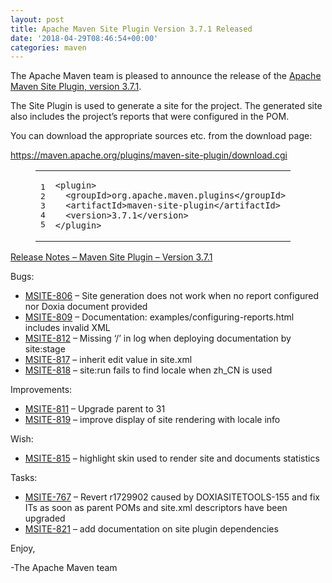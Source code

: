 ```yaml
---
layout: post
title: Apache Maven Site Plugin Version 3.7.1 Released
date: '2018-04-29T08:46:54+00:00'
categories: maven
---
```

<div class="entry-content"><p>The Apache Maven team is pleased to announce the release of the
<a href="https://maven.apache.org/plugins/maven-site-plugin/">Apache Maven Site Plugin, version 3.7.1</a>.</p>

<p>The Site Plugin is used to generate a site for the project. The generated site
also includes the project&rsquo;s reports that were configured in the POM.</p>

<p>You can download the appropriate sources etc. from the download page:</p>

<p><a href="https://maven.apache.org/plugins/maven-site-plugin/download.cgi">https://maven.apache.org/plugins/maven-site-plugin/download.cgi</a></p>

<figure class='code'><figcaption><span></span></figcaption><div class="highlight"><table><tr><td class="gutter"><pre class="line-numbers"><span class='line-number'>1</span>
<span class='line-number'>2</span>
<span class='line-number'>3</span>
<span class='line-number'>4</span>
<span class='line-number'>5</span>
</pre></td><td class='code'><pre><code class='xml'><span class='line'><span class="nt">&lt;plugin&gt;</span>
</span><span class='line'>  <span class="nt">&lt;groupId&gt;</span>org.apache.maven.plugins<span class="nt">&lt;/groupId&gt;</span>
</span><span class='line'>  <span class="nt">&lt;artifactId&gt;</span>maven-site-plugin<span class="nt">&lt;/artifactId&gt;</span>
</span><span class='line'>  <span class="nt">&lt;version&gt;</span>3.7.1<span class="nt">&lt;/version&gt;</span>
</span><span class='line'><span class="nt">&lt;/plugin&gt;</span>
</span></code></pre></td></tr></table></div></figure>



<p><a href="https://issues.apache.org/jira/secure/ReleaseNote.jspa?projectId=12317923&amp;version=12342371&amp;styleName=Text">Release Notes &ndash; Maven Site Plugin &ndash; Version 3.7.1</a></p>

<p>Bugs:</p>

<ul>
<li><a href="https://issues.apache.org/jira/browse/MSITE-806">MSITE-806</a> &ndash; Site generation does not work when no report configured nor Doxia document provided</li>
<li><a href="https://issues.apache.org/jira/browse/MSITE-809">MSITE-809</a> &ndash; Documentation: examples/configuring-reports.html includes invalid XML</li>
<li><a href="https://issues.apache.org/jira/browse/MSITE-812">MSITE-812</a> &ndash; Missing &lsquo;/&rsquo; in log when deploying documentation by site:stage</li>
<li><a href="https://issues.apache.org/jira/browse/MSITE-817">MSITE-817</a> &ndash; inherit edit value in site.xml</li>
<li><a href="https://issues.apache.org/jira/browse/MSITE-818">MSITE-818</a> &ndash; site:run fails to find locale when zh_CN is used</li>
</ul>


<p>Improvements:</p>

<ul>
<li><a href="https://issues.apache.org/jira/browse/MSITE-811">MSITE-811</a> &ndash; Upgrade parent to 31</li>
<li><a href="https://issues.apache.org/jira/browse/MSITE-819">MSITE-819</a> &ndash; improve display of site rendering with locale info</li>
</ul>


<p>Wish:</p>

<ul>
<li><a href="https://issues.apache.org/jira/browse/MSITE-815">MSITE-815</a> &ndash; highlight skin used to render site and documents statistics</li>
</ul>


<p>Tasks:</p>

<ul>
<li><a href="https://issues.apache.org/jira/browse/MSITE-767">MSITE-767</a> &ndash; Revert r1729902 caused by DOXIASITETOOLS-155 and fix ITs as soon as parent POMs and site.xml descriptors have been upgraded</li>
<li><a href="https://issues.apache.org/jira/browse/MSITE-821">MSITE-821</a> &ndash; add documentation on site plugin dependencies</li>
</ul>


<p>Enjoy,</p>

<p>-The Apache Maven team</p>
</div>
